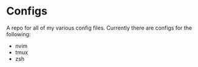 # Configs

A repo for all of my various config files. Currently there are configs for the following:

- nvim
- tmux
- zsh

